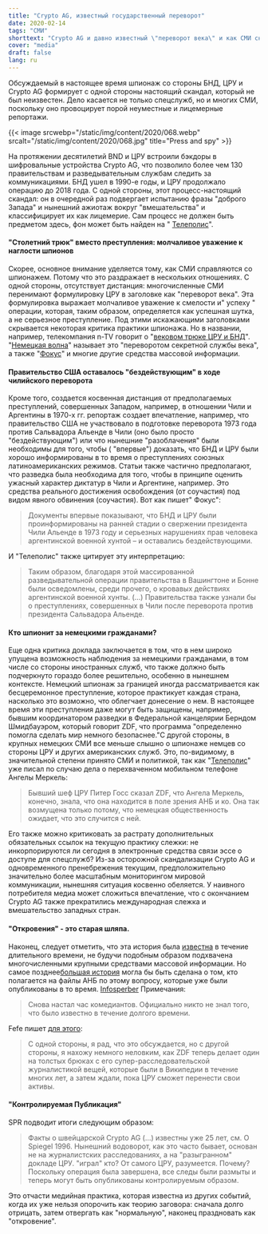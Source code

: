 ```yaml
---
title: "Crypto AG, известный государственный переворот"
date: 2020-02-14
tags: "СМИ"
shorttext: "Crypto AG и давно известный \"переворот века\" и как СМИ снова справляются с массовым шпионажем."
cover: "media"
draft: false
lang: ru
---
```


Обсуждаемый в настоящее время шпионаж со стороны БНД, ЦРУ и Crypto AG формирует с одной стороны настоящий скандал, который не был неизвестен. Дело касается не только спецслужб, но и многих СМИ, поскольку оно провоцирует порой неуместные и лицемерные репортажи.

{{< image srcwebp="/static/img/content/2020/068.webp" srcalt="/static/img/content/2020/068.jpg" title="Press and spy" >}}

На протяжении десятилетий BND и ЦРУ встроили бэкдоры в шифровальные устройства Crypto AG, что позволило более чем 130 правительствам и разведывательным службам следить за коммуникациями. БНД ушел в 1990-е годы, и ЦРУ продолжало операцию до 2018 года. С одной стороны, этот процесс-настоящий скандал: он в очередной раз подвергает испытанию фразы "доброго Запада" и нынешний ажиотаж вокруг "вмешательства" и классифицирует их как лицемерие. Сам процесс не должен быть предметом здесь, фон может быть найден на " [Телеполис](https://www.heise.de/newsticker/meldung/Cryptoleaks-CIA-und-BND-steckten-jahrzehntelang-hinter-Verschluesselungsfirma-4658033.html "#Cryptoleaks: CIA und BND steckten jahrzehntelang hinter Verschlüsselungsfirma")".

#### "Столетний трюк" вместо преступления: молчаливое уважение к наглости шпионов

Скорее, основное внимание уделяется тому, как СМИ справляются со шпионажем. Потому что это раздражает в нескольких отношениях. С одной стороны, отсутствует дистанция: многочисленные СМИ перенимают формулировку ЦРУ в заголовке как "переворот века". Эта формулировка выражает молчаливое уважение к смелости и" успеху " операции, которая, таким образом, определяется как успешная шутка, а не серьезное преступление. Под этими искажающими заголовками скрывается некоторая критика практики шпионажа. Но в названии, например, телекомпания n-TV говорит о "[вековом трюке ЦРУ и БНД](https://www.n-tv.de/politik/Jahrhundert-Trick-von-CIA-und-BND-enthuellt-article21569623.html "Jahrhundert-Trick von CIA und BND enthüllt")". "[Немецкая волна](https://www.dw.com/de/der-geheimdienstcoup-des-jahrhunderts/a-52350728 "Der Geheimdienstcoup des Jahrhunderts")" называет это "переворотом секретной службы века", а также "[Фокус](https://www.focus.de/politik/deutschland/operation-rubikon-jahrzehntelang-unbekannt-bnd-cia-und-der-geheimdienst-coup-des-jahrhunderts_id_11653085.html "Jahrzehntelang unbekannt: BND, CIA und der 'Geheimdienst-Coup des Jahrhunderts'")" и многие другие средства массовой информации.

#### Правительство США оставалось "бездействующим" в ходе чилийского переворота

Кроме того, создается косвенная дистанция от предполагаемых преступлений, совершенных Западом, например, в отношении Чили и Аргентины в 1970-х гг. репортаж создает впечатление, например, что правительство США не участвовало в подготовке переворота 1973 года против Сальвадора Альенде в Чили (оно было просто "бездействующим") или что нынешние "разоблачения" были необходимы для того, чтобы ( "впервые") доказать, что БНД и ЦРУ были хорошо информированы в то время о преступлениях союзных латиноамериканских режимов.  Статьи также частично предполагают, что разведка была необходима для того, чтобы в принципе оценить ужасный характер диктатур в Чили и Аргентине, например. Это средства реального достижения освобождения (от соучастия) под видом явного обвинения (соучастия). Вот как пишет" Фокус":

> Документы впервые показывают, что БНД и ЦРУ были проинформированы на ранней стадии о свержении президента Чили Альенде в 1973 году и серьезных нарушениях прав человека аргентинской военной хунтой – и оставались бездействующими.

И "Телеполис" также цитирует эту интерпретацию:

> Таким образом, благодаря этой массированной разведывательной операции правительства в Вашингтоне и Бонне были осведомлены, среди прочего, о кровавых действиях аргентинской военной хунты. (...) Правительства также узнали бы о преступлениях, совершенных в Чили после переворота против президента Сальвадора Альенде.

#### Кто шпионит за немецкими гражданами?

Еще одна критика доклада заключается в том, что в нем широко упущена возможность наблюдения за немецкими гражданами, в том числе со стороны иностранных служб, что также должно быть подчеркнуто гораздо более решительно, особенно в нынешнем контексте. Немецкий шпионаж за границей иногда рассматривается как бесцеремонное преступление, которое практикует каждая страна, насколько это возможно, что облегчает донесение о нем. В настоящее время эти преступления даже могут быть защищены, например, бывшим координатором разведки в Федеральной канцелярии Берндом Шмидбауэром, который говорит ZDF, что программа "определенно помогла сделать мир немного безопаснее."С другой стороны, в крупных немецких СМИ все меньше слышно о шпионаже немцев со стороны ЦРУ и других американских служб. Это, по-видимому, в значительной степени принято СМИ и политикой, так как "[Телеполис](https://www.heise.de/newsticker/meldung/Ex-CIA-Chef-Merkels-Empoerung-im-NSA-Skandal-ist-nur-gespielt-2210339.html "Ex-CIA-Chef: Merkels Empörung im NSA-Skandal ist nur gespielt")" уже писал по случаю дела о перехваченном мобильном телефоне Ангелы Меркель:

> Бывший шеф ЦРУ Питер Госс сказал ZDF, что Ангела Меркель, конечно, знала, что она находится в поле зрения АНБ и ко. Она так возмущена только потому, что немецкая общественность ожидает, что это случится с ней.

Его также можно критиковать за растрату дополнительных обязательных ссылок на текущую практику слежки: не инкорпорируются ли сегодня в электронные средства связи эссе о доступе для спецслужб? Из-за осторожной скандализации Crypto AG и одновременного пренебрежения текущим, предположительно значительно более масштабным мониторингом мировой коммуникации, нынешняя ситуация косвенно обеляется. У наивного потребителя медиа может сложиться впечатление, что с окончанием Crypto AG также прекратились международная слежка и вмешательство западных стран.

#### "Откровения" - это старая шляпа.

Наконец, следует отметить, что эта история была [известна](https://www.spiegel.de/spiegel/print/d-9088423.html "Crypto AG, Spiegel, 1996") в течение длительного времени, не будучи подобным образом подхвачена многочисленными крупными средствами массовой информации. Но самое позднее[большая история](http://www.roteanneliese.ch/wp-content/uploads/RA_234-September_2015-Druckversion.pdf "Rote Annelise, Nr. 234, September 2015") могла бы быть сделана о том, кто полагается на файлы АНБ по этому вопросу, которые уже были опубликованы в то время. [Infosperber](https://www.infosperber.ch/Artikel/Politik/CIA-Verschlusselungstechnik-oder-eher-Verschlusselungspolitik "CIA: Verschlüsselungstechnik oder eher Verschlüsselungspolitik?") Примечания:

> Снова настал час комедиантов. Официально никто не знал того, что было известно в течение долгого времени.

Fefe пишет [для этого](https://blog.fefe.de/?ts=a0bc69cb "Crypto Leaks, Fefe Blog"):

> С одной стороны, я рад, что это обсуждается, но с другой стороны, я нахожу немного неловким, как ZDF теперь делает один на толстых брюках с его супер-расследовательской журналистикой вещей, которые были в Википедии в течение многих лет, а затем ждали, пока ЦРУ сможет перенести свои активы.

#### "Контролируемая Публикация"

SPR подводит итоги следующим образом:

> Факты о швейцарской Crypto AG (...) известны уже 25 лет, см. О Spiegel 1996. Нынешний водоворот, как это часто бывает, основан не на журналистских расследованиях, а на "разыгранном" докладе ЦРУ. "играл" кто? От самого ЦРУ, разумеется. Почему? Поскольку операция была завершена, все следы были размыты и теперь могут быть опубликованы контролируемым образом.

Это отчасти медийная практика, которая известна из других событий, когда их уже нельзя опорочить как теорию заговора: сначала долго отрицать, затем отвергать как "нормальную", наконец праздновать как "откровение".
